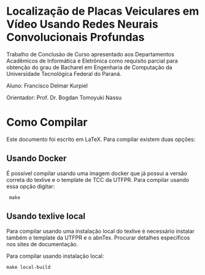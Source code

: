 # Localização de Placas Veiculares em Vídeo Usando Redes Neurais Convolucionais Profundas

Trabalho de Conclusão de Curso apresentado aos Departamentos Acadêmicos de
Informática e Eletrônica como requisito parcial para obtenção do grau de
Bacharel em Engenharia de Computação da Universidade Tecnológica Federal do
Paraná.

Aluno: Francisco Delmar Kurpiel

Orientador: Prof. Dr. Bogdan Tomoyuki Nassu

# Como Compilar

Este documento foi escrito em LaTeX. Para compilar existem duas opções:

## Usando Docker
É possível compilar usando uma imagem docker que já possui a versão correta do
texlive e o template de TCC da UTFPR. Para compilar usando essa opção digitar:

```
 make
```

## Usando texlive local
Para compilar usando uma instalação local do texlive é necessário instalar
também o template da UTFPR e o abnTex. Procurar detalhes específicos nos sites
de documentação.

Para compilar usando instalação local:

```
make local-build
```

